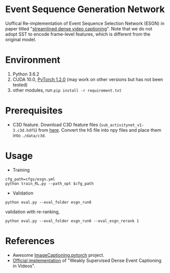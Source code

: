 # Event Sequence Generation Network
Uoffical Re-implementation of Event Sequence Selection Network (ESGN) in paper titled "[streamlined dense video captioning](https://arxiv.org/abs/1904.03870v1)". Note that we do not adopt SST to encode frame-level features, which is different from the original model.

# Environment
1. Python 3.6.2
2. CUDA 10.0, [PyTorch 1.2.0](https://pytorch.org/get-started/locally/) (may work on other versions but has not been tested)
3. other modules, run `pip install -r requirement.txt`

# Prerequisites
- C3D feature. Download C3D feature files (`sub_activitynet_v1-3.c3d.hdf5`) from [here](http://activity-net.org/challenges/2016/download.html#c3d). Convert the h5 file into npy files and place them into `./data/c3d`.

# Usage

- Training 
```
cfg_path=cfgs/esgn.yml
python train_RL.py --path_opt $cfg_path
```
- Validation
```
python eval.py --eval_folder esgn_run0 
```
validation with re-ranking,
```
python eval.py --eval_folder esgn_run0 --eval_esgn_rerank 1 
```


# References
- Awesome [ImageCaptioning.pytorch](https://github.com/ruotianluo/ImageCaptioning.pytorch) project.
- [Official implementation](https://github.com/XgDuan/WSDEC) of "Weakly Supervised Dense Event Captioning in Videos".

